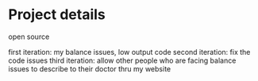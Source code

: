 # Project details #

open source

first iteration: my balance issues, low output code
second iteration: fix the code issues
third iteration: allow other people who are facing balance issues to describe to their doctor thru my website

